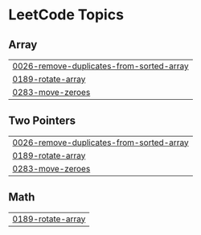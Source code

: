 
<!---LeetCode Topics Start-->
# LeetCode Topics
## Array
|  |
| ------- |
| [0026-remove-duplicates-from-sorted-array](https://github.com/Shivam-kum-mhta/Leetcode_Submissions/tree/master/0026-remove-duplicates-from-sorted-array) |
| [0189-rotate-array](https://github.com/Shivam-kum-mhta/Leetcode_Submissions/tree/master/0189-rotate-array) |
| [0283-move-zeroes](https://github.com/Shivam-kum-mhta/Leetcode_Submissions/tree/master/0283-move-zeroes) |
## Two Pointers
|  |
| ------- |
| [0026-remove-duplicates-from-sorted-array](https://github.com/Shivam-kum-mhta/Leetcode_Submissions/tree/master/0026-remove-duplicates-from-sorted-array) |
| [0189-rotate-array](https://github.com/Shivam-kum-mhta/Leetcode_Submissions/tree/master/0189-rotate-array) |
| [0283-move-zeroes](https://github.com/Shivam-kum-mhta/Leetcode_Submissions/tree/master/0283-move-zeroes) |
## Math
|  |
| ------- |
| [0189-rotate-array](https://github.com/Shivam-kum-mhta/Leetcode_Submissions/tree/master/0189-rotate-array) |
<!---LeetCode Topics End-->
